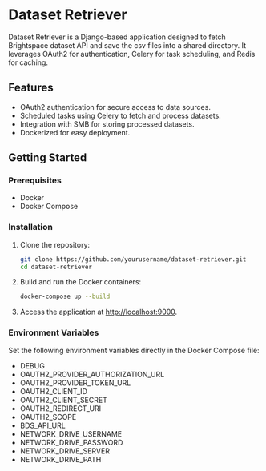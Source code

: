 # Dataset Retriever

Dataset Retriever is a Django-based application designed to fetch Brightspace dataset API and save the csv files into a shared directory. It leverages OAuth2 for authentication, Celery for task scheduling, and Redis for caching.

## Features
- OAuth2 authentication for secure access to data sources.
- Scheduled tasks using Celery to fetch and process datasets.
- Integration with SMB for storing processed datasets.
- Dockerized for easy deployment.


## Getting Started

### Prerequisites

- Docker
- Docker Compose

### Installation

1. Clone the repository:
    ```sh
    git clone https://github.com/yourusername/dataset-retriever.git
    cd dataset-retriever
    ```

2. Build and run the Docker containers:
    ```sh
    docker-compose up --build
    ```

3. Access the application at [http://localhost:9000](http://localhost:9000).

### Environment Variables

Set the following environment variables directly in the Docker Compose file:
- DEBUG
- OAUTH2_PROVIDER_AUTHORIZATION_URL
- OAUTH2_PROVIDER_TOKEN_URL
- OAUTH2_CLIENT_ID
- OAUTH2_CLIENT_SECRET
- OAUTH2_REDIRECT_URI
- OAUTH2_SCOPE
- BDS_API_URL
- NETWORK_DRIVE_USERNAME
- NETWORK_DRIVE_PASSWORD
- NETWORK_DRIVE_SERVER
- NETWORK_DRIVE_PATH

